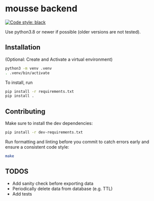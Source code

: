 # mousse backend
[![Code style: black](https://img.shields.io/badge/code%20style-black-000000.svg)](https://github.com/psf/black)

Use python3.8 or newer if possible (older versions are not tested).

## Installation
(Optional: Create and Activate a virtual environment)
```bash
python3 -m venv .venv
. .venv/bin/activate
```

To install, run
```bash
pip install -r requirements.txt
pip install .
```

## Contributing
Make sure to install the dev dependencies:
```bash
pip install -r dev-requirements.txt
```

Run formatting and linting before you commit to catch errors early and ensure a consistent code style:
```bash
make
```

## TODOS
* Add sanity check before exporting data
* Periodically delete data from database (e.g. TTL)
* Add tests
